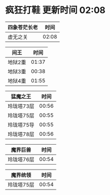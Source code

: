 # 疯狂打鞋 更新时间 02:08

| 四象苍茫长老   | 时间    |
|--------|-------|
| 虚无之关 | 02:08 |

| 间王   | 时间    |
|--------|-------|
| 地狱2重 | 01:37 |
| 地狱3重 | 00:38 |
| 地狱4重 | 01:55 |

| 猛魔之王   | 时间    |
|--------|-------|
| 玲珑塔73层 | 00:56 |
| 玲珑塔75层 | 00:55 |
| 玲珑塔75导 | 00:55 |
| 玲珑塔78层 | 00:56 |

| 魔界巨兽   | 时间    |
|--------|-------|
| 玲珑塔76层 | 00:54 |

| 魔界统领   | 时间    |
|--------|-------|
| 玲珑塔75层 | 00:54 |